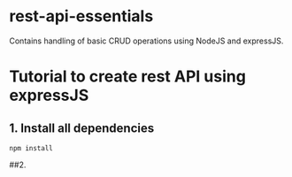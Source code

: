 # rest-api-essentials
Contains handling of basic CRUD operations using NodeJS and expressJS.

# Tutorial to create rest API using expressJS
## 1. Install all dependencies
<code>npm install</code>

##2. 
